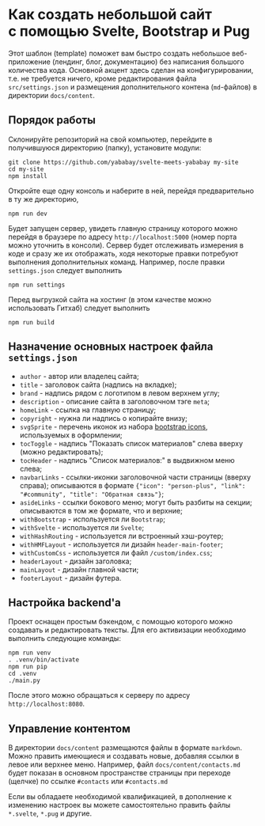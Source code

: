 # Как создать небольшой сайт <br>с помощью Svelte, Bootstrap и Pug

Этот шаблон (template) поможет вам быстро создать небольшое веб-приложение
(лендинг, блог, документацию) без написания большого количества кода.
Основной акцент здесь сделан на конфигурировании, т.е. не
требуется ничего, кроме редактирования файла `src/settings.json` и размещения
дополнительного контена (`md`-файлов) в директории `docs/content`.

## Порядок работы

Склонируйте репозиторий на свой компьютер, перейдите в получившуюся
директорию (папку), установите модули:

```
git clone https://github.com/yababay/svelte-meets-yababay my-site
cd my-site
npm install
```

Откройте еще одну консоль и наберите в ней, перейдя предварительно
в ту же директорию,

```
npm run dev
```

Будет запущен сервер, увидеть главную страницу которого можно
перейдя в браузере по адресу `http://localhost:5000` (номер порта можно уточнить
в консоли). Сервер будет отслеживать измерения в коде и сразу же их отображать,
ходя некоторые правки потребуют выполнения дополнительных команд. Например,
после правки `settings.json` следует выполнить

```
npm run settings
```

Перед выгрузкой сайта на хостинг (в этом качестве можно использовать Гитхаб)
следует выполнить

```
npm run build
```

## Назначение основных настроек файла `settings.json`

- `author` - автор или владелец сайта;
- `title` - заголовок сайта (надпись на вкладке);
- `brand` - надпись рядом с логотипом в левом верхнем углу;
- `description` - описание сайта в заголовочном тэге `meta`;
- `homeLink` - ссылка на главную страницу;
- `copyright` - нужна ли надпись о копирайте внизу;
- `svgSprite` - перечень иконок из набора
  [bootstrap icons](https://icons.getbootstrap.com/), используемых
  в оформлении;
- `tocToggle` - надпись "Показать список материалов" слева вверху
  (можно редактировать);
- `tocHeader` - надпись "Список материалов:" в выдвижном меню слева;
- `navbarLinks` - ссылки-иконки заголовочной части страницы (вверху справа);
  описываются в формате `{"icon": "person-plus", "link": "#community", "title": "Обратная связь"}`;
- `asideLinks` - ссылки бокового меню; могут быть разбиты на секции;
  описываются в том же формате, что и верхние;
- `withBootstrap` - используется ли `Bootstrap`;
- `withSvelte` - используется ли `Svelte`;
- `withHashRouting` - используется ли встроенный хэш-роутер;
- `withHMFLayout` - используется ли дизайн `header-main-footer`;
- `withCustomCss` - используется ли файл `/custom/index.css`;
- `headerLayout` - дизайн заголовка;
- `mainLayout` - дизайн главной части;
- `footerLayout` - дизайн футера.

## Настройка backend'а

Проект оснащен простым бэкендом, с помощью которого можно создавать и редактировать тексты.
Для его активизации необходимо выполнить следующие команды:

```
npm run venv
. .venv/bin/activate
npm run pip
cd .venv
./main.py
```

После этого можно обращаться к серверу по адресу `http://localhost:8080`.

## Управление контентом

В директории `docs/content` размещаются файлы в формате `markdown`. Можно
править имеющиеся и создавать новые, добавляя ссылки в левое или верхнее меню.
Например, файл `docs/content/contacts.md` будет показан в основном пространстве
страницы при переходе (щелчке) по ссылке `#contacts` или `#contacts.md`

Если вы обладаете необходимой квалификацией, в дополнение к изменению настроек
вы можете самостоятельно править файлы `*.svelte`, `*.pug` и другие.
